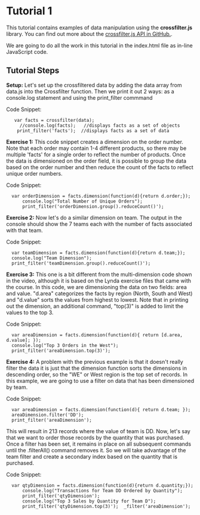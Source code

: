 Tutorial 1
==========================

This tutorial contains examples of data manipulation using the **crossfilter.js** library.  You can find out more about the [crossfilter.js API in GitHub.](https://github.com/crossfilter/crossfilter/wiki/API-Reference).

We are going to do all the work in this tutorial in the index.html file as in-line JavaScript code.

Tutorial Steps
------------

**Setup:**  Let's set up the crossfiltered data by adding the data array from data.js into the Crossfilter function.  Then we print it out 2 ways:  as a console.log statement and using the print_filter commmand

   Code Snippet:

       var facts = crossfilter(data);
         //console.log(facts);   //displays facts as a set of objects
        print_filter('facts');  //displays facts as a set of data

**Exercise 1:** This code snippet creates a dimension on the order number.  Note that  each order may contain 1-4 different products, so there may be multiple 'facts' for a single order to reflect the number of products.  Once the data is dimensioned on the order field, it is possible to group the data based on the order number and then reduce the count of the facts to reflect unique order numbers. 

  Code Snippet:

      var orderDimension = facts.dimension(function(d){return d.order;});
          console.log("Total Number of Unique Orders");
          print_filter('orderDimension.group().reduceCount()');

**Exercise 2:** Now let's do a similar dimension on team.  The output in the console should show the 7 teams each with the number of facts associated with that team.

  Code Snippet:

      var teamDimension = facts.dimension(function(d){return d.team;});
      console.log("Team Dimension");
      print_filter('teamDimension.group().reduceCount()'); 
      
**Exercise 3:** This one is a bit different from the multi-dimension code shown in the video, although it is based on the Lynda exercise files that came with the course.  In this code, we are dimensioning the data on two fields:  area and value.   "d.area" categorizes the facts by  region (North, South and West) and "d.value" sorts the values from highest to lowest.  Note that in printing out the dimension, an additional command, "top(3)" is added to limit the values to the top 3.

  Code Snippet:

      var areaDimension = facts.dimension(function(d){ return [d.area, d.value]; }); 
      console.log("Top 3 Orders in the West");
      print_filter('areaDimension.top(3)');
      
**Exercise 4:** A problem with the previous example is that it doesn't really filter the data
it is just that the dimension function sorts the dimensions in descending order, so the 
"WE" or West region is the top set of records.  In this example, we are going to use a filter 
on data that has been dimensioned by team.  

  Code Snippet:

      var areaDimension = facts.dimension(function(d){ return d.team; }); 
      areaDimension.filter('DD');
      print_filter('areaDimension');
      
This will result in 213 records where the value of team is DD.  Now, let's say that we want to order
those records by the quantity that was purchased.  Once a filter has been set, it remains in place
on all subsequent commands until the .filterAll() command removes it.  So we will take 
advantage of the team filter and create a secondary index based on the quantity that is purchased.

  Code Snippet:

      var qtyDimension = facts.dimension(function(d){return d.quantity;});
          console.log("Transactions for Team DD Ordered by Quantity");
          print_filter('qtyDimension');
          console.log("Top 3 Sales by Quantity for Team D");  
          print_filter('qtyDimension.top(3)');  _filter('areaDimension');